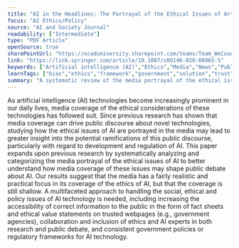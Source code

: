 ```yaml
---
title: "AI in the Headlines: The Portrayal of the Ethical Issues of Artificial Intelligence in the Media"
focus: "AI Ethics/Policy"
source: "AI and Society Journal"
readability: ["Intermediate"]
type: "PDF Article"
openSource: true
sharePointUrl: "https://ocaduniversity.sharepoint.com/teams/Team_WeCount/Shared%20Documents/Resources%20and%20Tools/Literature%20(curated)/AI%20In%20The%20Headlines-%20The%20Portrayal%20Of%20ethical%20issues%20of%20AI%20in%20the%20media.pdf"
link: "https://link.springer.com/article/10.1007/s00146-020-00965-5"
keywords: ["Artificial intelligence (AI)","Ethics","Media","News","Public discourse","Public policy"]
learnTags: ["bias","ethics","framework","government","solution","trust"]
summary: "A systematic review of the media portrayal of the ethical issues of AI that aims to better understand how media coverage of these issues may shape public debate about AI.  "
---
```

As artificial intelligence (AI) technologies become increasingly prominent in our daily lives, media coverage of the ethical considerations of these technologies has followed suit. Since previous research has shown that media coverage can drive public discourse about novel technologies, studying how the ethical issues of AI are portrayed in the media may lead to greater insight into the potential ramifications of this public discourse, particularly with regard to development and regulation of AI. This paper expands upon previous research by systematically analyzing and categorizing the media portrayal of the ethical issues of AI to better understand how media coverage of these issues may shape public debate about AI. Our results suggest that the media has a fairly realistic and practical focus in its coverage of the ethics of AI, but that the coverage is still shallow. A multifaceted approach to handling the social, ethical and policy issues of AI technology is needed, including increasing the accessibility of correct information to the public in the form of fact sheets and ethical value statements on trusted webpages (e.g., government agencies), collaboration and inclusion of ethics and AI experts in both research and public debate, and consistent government policies or regulatory frameworks for AI technology.

